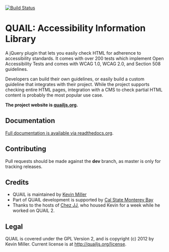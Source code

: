 [![Build Status](https://secure.travis-ci.org/kevee/quail.png?branch=master)](http://travis-ci.org/kevee/quail)

QUAIL: Accessibility Information Library
========================================

A jQuery plugin that lets you easily check HTML for adherence to accessibility standards. It comes with over 200 tests which implement Open Accessibility Tests and comes with WCAG 1.0, WCAG 2.0, and Section 508 guidelines.

Developers can build their own guidelines, or easily build a custom guideline that integrates with their project. While the project supports checking entire HTML pages, integration with a CMS to check partial HTML content is probably the most popular use case.

**The project website is [quailjs.org](http://quailjs.org/).**

Documentation
-------------

[Full documentation is available via readthedocs.org](https://quail.readthedocs.org/en/latest/).

Contributing
------------
Pull requests should be made against the **dev** branch, as master is only for tracking releases.

Credits
-------

- QUAIL is maintained by [Kevin Miller](http://twitter.com/kevinmiyar)
- Part of QUAIL development is supported by [Cal State Monterey Bay](http://csumb.edu)
- Thanks to the hosts of [Chez JJ](http://chezjj.com/), who housed Kevin for a week while he worked on QUAIL 2.

Legal
-----

QUAIL is covered under the GPL Version 2, and is copyright (c) 2012 by Kevin Miller. Current license is at http://quailjs.org/license.